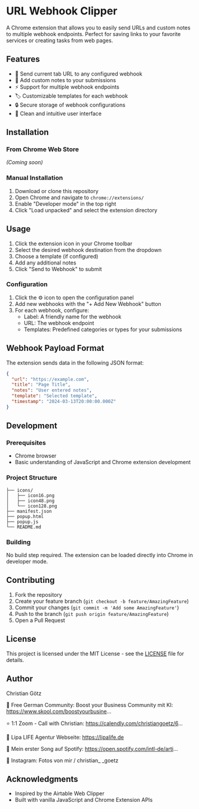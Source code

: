 # URL Webhook Clipper

A Chrome extension that allows you to easily send URLs and custom notes to multiple webhook endpoints. Perfect for saving links to your favorite services or creating tasks from web pages.

## Features

- 🔗 Send current tab URL to any configured webhook
- 📝 Add custom notes to your submissions
- ⚡ Support for multiple webhook endpoints
- 🏷️ Customizable templates for each webhook
- 🔒 Secure storage of webhook configurations
- 🎨 Clean and intuitive user interface

## Installation

### From Chrome Web Store
*(Coming soon)*

### Manual Installation
1. Download or clone this repository
2. Open Chrome and navigate to `chrome://extensions/`
3. Enable "Developer mode" in the top right
4. Click "Load unpacked" and select the extension directory

## Usage

1. Click the extension icon in your Chrome toolbar
2. Select the desired webhook destination from the dropdown
3. Choose a template (if configured)
4. Add any additional notes
5. Click "Send to Webhook" to submit

### Configuration

1. Click the ⚙️ icon to open the configuration panel
2. Add new webhooks with the "+ Add New Webhook" button
3. For each webhook, configure:
   - Label: A friendly name for the webhook
   - URL: The webhook endpoint
   - Templates: Predefined categories or types for your submissions

## Webhook Payload Format

The extension sends data in the following JSON format:

```json
{
  "url": "https://example.com",
  "title": "Page Title",
  "notes": "User entered notes",
  "template": "Selected template",
  "timestamp": "2024-03-13T20:00:00.000Z"
}
```

## Development

### Prerequisites
- Chrome browser
- Basic understanding of JavaScript and Chrome extension development

### Project Structure
```
├── icons/
│   ├── icon16.png
│   ├── icon48.png
│   └── icon128.png
├── manifest.json
├── popup.html
├── popup.js
└── README.md
```

### Building
No build step required. The extension can be loaded directly into Chrome in developer mode.

## Contributing

1. Fork the repository
2. Create your feature branch (`git checkout -b feature/AmazingFeature`)
3. Commit your changes (`git commit -m 'Add some AmazingFeature'`)
4. Push to the branch (`git push origin feature/AmazingFeature`)
5. Open a Pull Request

## License

This project is licensed under the MIT License - see the [LICENSE](LICENSE) file for details.

## Author

Christian Götz

🚀 Free German Community: Boost your Business Community mit KI: https://www.skool.com/boostyourbusine...

⭐️ 1:1 Zoom - Call with Christian: https://calendly.com/christiangoetz/6... 

📲 Lipa LIFE Agentur Webseite: https://lipalife.de

🎤 Mein erster Song auf Spotify: https://open.spotify.com/intl-de/arti...

📸 Instagram:  Fotos von mir / christian_ _goetz

## Acknowledgments

- Inspired by the Airtable Web Clipper
- Built with vanilla JavaScript and Chrome Extension APIs
